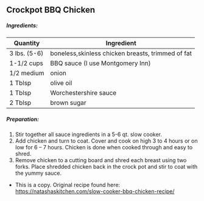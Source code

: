 
## Crockpot BBQ Chicken

##### Ingredients:
| Quantity     | Ingredient                                        |
|--------------|---------------------------------------------------|
 | 3 lbs. (5-6) | boneless,skinless chicken breasts, trimmed of fat |
 | 1-1/2 cups   | BBQ sauce (I use Montgomery Inn)                  |
 | 1/2 medium   | onion                                             |
 | 1 Tblsp      | olive oil                                         |
 | 1 Tblsp      | Worchestershire sauce                             |
 | 2 Tblsp      | brown sugar                                       |

##### Preparation:
1. Stir together all sauce ingredients in a 5-6 qt. slow cooker.
2. Add chicken and turn to coat.  Cover and cook on high 3 to 4 hours or on low for 6 – 7 hours. Chicken is
   done when cooked through and easy to shred.
3. Remove chicken to a cutting board and shred each breast using two forks. Place shredded chicken
   back in the crock pot and stir to coat with the yummy sauce.

* This is a copy. Original recipe found here:  https://natashaskitchen.com/slow-cooker-bbq-chicken-recipe/
